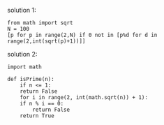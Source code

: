 solution 1:

    from math import sqrt
    N = 100
    [p for p in range(2,N) if 0 not in [p%d for d in range(2,int(sqrt(p)+1))]]

solution 2:

    import math  
 
    def isPrime(n):  
        if n <= 1:  
        return False 
        for i in range(2, int(math.sqrt(n)) + 1):  
        if n % i == 0:  
            return False 
        return True 
